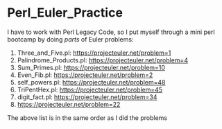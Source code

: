 # Perl_Euler_Practice
I have to work with Perl Legacy Code, so I put myself through a mini perl bootcamp by doing *parts* of Euler problems:  

1)  Three_and_Five.pl: https://projecteuler.net/problem=1  
2)  Palindrome_Products.pl: https://projecteuler.net/problem=4  
3)  Sum_Primes.pl: https://projecteuler.net/problem=10  
4)  Even_Fib.pl: https://projecteuler.net/problem=2  
5)  self_powers.pl: https://projecteuler.net/problem=48  
6)  TriPentHex.pl: https://projecteuler.net/problem=45  
7)  digit_fact.pl: https://projecteuler.net/problem=34  
8)  https://projecteuler.net/problem=22
  
The above list is in the same order as I did the problems  
